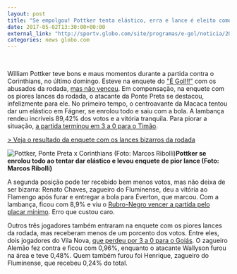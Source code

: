 ```yaml
---
layout: post
title: "Se empolgou! Pottker tenta elástico, erra e lance é eleito como \"garrancho\""
date: 2017-05-02T13:30:00+00:00
external_link: "http://sportv.globo.com/site/programas/e-gol/noticia/2017/05/se-empolgou-pottker-tenta-elastico-erra-e-lance-e-eleito-como-garrancho.html"
categories: news globo.com
---
```

&nbsp;

William Pottker teve bons e maus momentos durante a partida contra o Corinthians, no último domingo. Esteve na enquete do ["É Gol!!!"](http://sportv.globo.com/site/programas/e-gol/) com os abusados da rodada, [mas não venceu](http://sportv.globo.com/site/programas/e-gol/noticia/2017/05/com-classe-sobis-da-bela-caneta-no-classico-mineiro-e-leva-como-abusado.html). Em compensação, na enquete com os piores lances da rodada, o atacante da Ponte Preta se destacou, infelizmente para ele. No primeiro tempo, o centroavante da Macaca tentou dar um elástico em Fágner, se enrolou todo e saiu com a bola. A lambança rendeu incríveis 89,42% dos votos e a vitória tranquila. Para piorar a situação, [a partida terminou em 3 a 0 para o Timão](http://globoesporte.globo.com/sp/campinas-e-regiao/futebol/campeonato-paulista/jogo/30-04-2017/ponte-preta-corinthians/).

[\> Veja o resultado da enquete com os lances bizarros da rodada](http://globoesporte.globo.com/sportv/programas/e-gol/interatividade/enquete/2017/5/1/qual-foi-o-garrancho-da-rodada-ee061134-2e86-11e7-aacc-065dd000503b.html)

 ![Pottker, Ponte Preta x Corinthians (Foto: Marcos Ribolli)](http://s2.glbimg.com/6yUluXh0diYMTpvM_Gi9I_FPIXs=/418x0:1492x1396/300x390/s.glbimg.com/es/ge/f/original/2017/04/30/pottker_fuqEMQ7.jpg "Pottker, Ponte Preta x Corinthians (Foto: Marcos Ribolli)")**Pottker se enrolou todo ao tentar dar elástico e levou enquete de pior lance (Foto: Marcos Ribolli)**

A segunda posição pode ter recebido bem menos votos, mas não deixa de ser bizarra: Renato Chaves, zagueiro do Fluminense, deu a vitória ao Flamengo após furar e entregar a bola para Éverton, que marcou. Com a lambança, ficou com&nbsp;8,9% e viu o [Rubro-Negro vencer a partida pelo placar mínimo](http://globoesporte.globo.com/rj/futebol/campeonato-carioca/jogo/30-04-2017/fluminense-flamengo). Erro que custou caro.

Outros três jogadores também entraram na enquete com os piores lances da rodada, mas receberam menos de um porcento dos votos. Entre eles, dois jogadores do Vila Nova, [que perdeu por 3 a 0 para o Goiás](http://globoesporte.globo.com/go/futebol/campeonato-goiano/jogo/30-04-2017/vila-nova-goias). O zagueiro Alemão fez contra e ficou com 0,96%, enquanto o atacante Wallyson furou na área e teve&nbsp;0,48%. Quem também furou foi Henrique, zagueiro do Fluminense, que recebeu&nbsp;0,24% do total.

